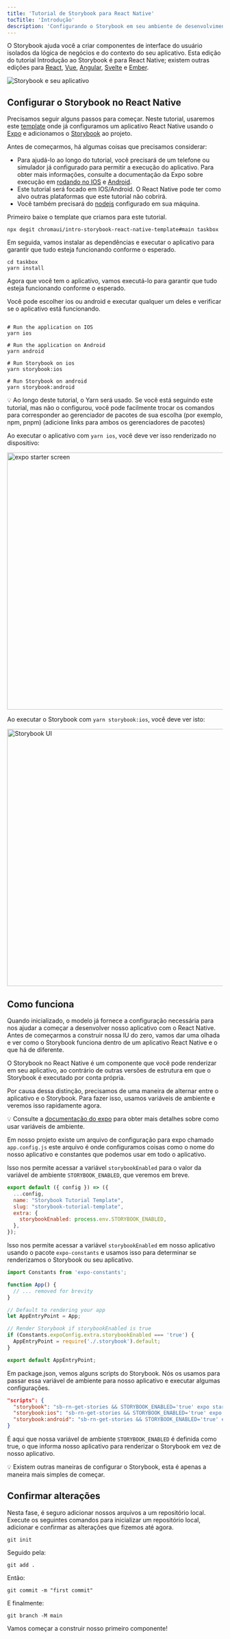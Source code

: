 ```yaml
---
title: 'Tutorial de Storybook para React Native'
tocTitle: 'Introdução'
description: 'Configurando o Storybook em seu ambiente de desenvolvimento'
---
```


O Storybook ajuda você a criar componentes de interface do usuário isolados da lógica de negócios e do contexto do seu aplicativo. Esta edição do tutorial Introdução ao Storybook é para React Native; existem outras edições para [React](https://storybook.js.org/tutorials/intro-to-storybook/react/pt/get-started/), [Vue](https://storybook.js.org/tutorials/intro-to-storybook/vue/pt/get-started/), [Angular](https://storybook.js.org/tutorials/intro-to-storybook/angular/pt/get-started/), [Svelte](https://storybook.js.org/tutorials/intro-to-storybook/svelte/en/get-started) e [Ember](https://storybook.js.org/tutorials/intro-to-storybook/ember/en/get-started).

![Storybook e seu aplicativo](/intro-to-storybook/storybook-relationship.jpg)

## Configurar o Storybook no React Native

Precisamos seguir alguns passos para começar. Neste tutorial, usaremos este [template](https://github.com/chromaui/intro-storybook-react-native-template) onde já configuramos um aplicativo React Native usando o [Expo](https://expo.io/tools) e adicionamos o [Storybook](https://storybook.js.org/) ao projeto.

Antes de começarmos, há algumas coisas que precisamos considerar:

- Para ajudá-lo ao longo do tutorial, você precisará de um telefone ou simulador já configurado para permitir a execução do aplicativo. Para obter mais informações, consulte a documentação da Expo sobre execução em [rodando no IOS](https://docs.expo.dev/workflow/ios-simulator/) e [Android](https://docs.expo.dev/workflow/android-studio-emulator/).
- Este tutorial será focado em IOS/Android. O React Native pode ter como alvo outras plataformas que este tutorial não cobrirá.
- Você também precisará do [nodejs](https://nodejs.org/en/download/) configurado em sua máquina.

Primeiro baixe o template que criamos para este tutorial.

```shell
npx degit chromaui/intro-storybook-react-native-template#main taskbox
```

Em seguida, vamos instalar as dependências e executar o aplicativo para garantir que tudo esteja funcionando conforme o esperado.

```shell
cd taskbox
yarn install
```

Agora que você tem o aplicativo, vamos executá-lo para garantir que tudo esteja funcionando conforme o esperado.

Você pode escolher ios ou android e executar qualquer um deles e verificar se o aplicativo está funcionando.

```shell:clipboard=false

# Run the application on IOS
yarn ios

# Run the application on Android
yarn android

# Run Storybook on ios
yarn storybook:ios

# Run Storybook on android
yarn storybook:android
```

<div class="aside">
💡 Ao longo deste tutorial, o Yarn será usado. Se você está seguindo este tutorial, mas não o configurou, você pode facilmente trocar os comandos para corresponder ao gerenciador de pacotes de sua escolha (por exemplo, npm, pnpm) (adicione links para ambos os gerenciadores de pacotes)
</div>

Ao executar o aplicativo com `yarn ios`, você deve ver isso renderizado no dispositivo:

<img src="/intro-to-storybook/react-native-expo-getting-started.png" alt="expo starter screen" height="600">

Ao executar o Storybook com `yarn storybook:ios`, você deve ver isto:

<img src="/intro-to-storybook/react-native-hello-world.png" alt="Storybook UI" height="600">

## Como funciona

Quando inicializado, o modelo já fornece a configuração necessária para nos ajudar a começar a desenvolver nosso aplicativo com o React Native. Antes de começarmos a construir nossa IU do zero, vamos dar uma olhada e ver como o Storybook funciona dentro de um aplicativo React Native e o que há de diferente.

O Storybook no React Native é um componente que você pode renderizar em seu aplicativo, ao contrário de outras versões de estrutura em que o Storybook é executado por conta própria.

Por causa dessa distinção, precisamos de uma maneira de alternar entre o aplicativo e o Storybook. Para fazer isso, usamos variáveis ​​de ambiente e veremos isso rapidamente agora.

<div class="aside">
💡 Consulte a <a href="https://docs.expo.dev/guides/environment-variables/">documentação do expo</a> para obter mais detalhes sobre como usar variáveis ​​de ambiente.
</div>

Em nosso projeto existe um arquivo de configuração para expo chamado `app.config.js` este arquivo é onde configuramos coisas como o nome do nosso aplicativo e constantes que podemos usar em todo o aplicativo.

Isso nos permite acessar a variável `storybookEnabled` para o valor da variável de ambiente `STORYBOOK_ENABLED`, que veremos em breve.

```js:title=app.config.js
export default ({ config }) => ({
  ...config,
  name: "Storybook Tutorial Template",
  slug: "storybook-tutorial-template",
  extra: {
    storybookEnabled: process.env.STORYBOOK_ENABLED,
  },
});
```

Isso nos permite acessar a variável `storybookEnabled` em nosso aplicativo usando o pacote `expo-constants` e usamos isso para determinar se renderizamos o Storybook ou seu aplicativo.

```jsx:title=App.js
import Constants from 'expo-constants';

function App() {
  // ... removed for brevity
}

// Default to rendering your app
let AppEntryPoint = App;

// Render Storybook if storybookEnabled is true
if (Constants.expoConfig.extra.storybookEnabled === 'true') {
  AppEntryPoint = require('./.storybook').default;
}

export default AppEntryPoint;
```

Em package.json, vemos alguns scripts do Storybook. Nós os usamos para passar essa variável de ambiente para nosso aplicativo e executar algumas configurações.

```json:title=package.json
"scripts": {
  "storybook": "sb-rn-get-stories && STORYBOOK_ENABLED='true' expo start",
  "storybook:ios": "sb-rn-get-stories && STORYBOOK_ENABLED='true' expo ios",
  "storybook:android": "sb-rn-get-stories && STORYBOOK_ENABLED='true' expo android"
}
```

É aqui que nossa variável de ambiente `STORYBOOK_ENABLED` é definida como true, o que informa nosso aplicativo para renderizar o Storybook em vez de nosso aplicativo.

<div class="aside">
💡 Existem outras maneiras de configurar o Storybook, esta é apenas a maneira mais simples de começar.
</div>

## Confirmar alterações

Nesta fase, é seguro adicionar nossos arquivos a um repositório local. Execute os seguintes comandos para inicializar um repositório local, adicionar e confirmar as alterações que fizemos até agora.

```shell
git init
```

Seguido pela:

```shell
git add .
```

Então:

```shell
git commit -m "first commit"
```

E finalmente:

```shell
git branch -M main
```

Vamos começar a construir nosso primeiro componente!
